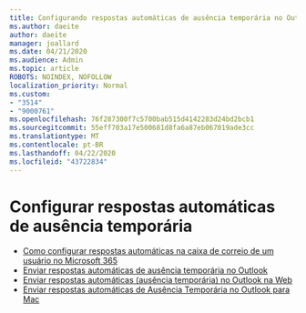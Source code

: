 ```yaml
---
title: Configurando respostas automáticas de ausência temporária no Outlook
ms.author: daeite
author: daeite
manager: joallard
ms.date: 04/21/2020
ms.audience: Admin
ms.topic: article
ROBOTS: NOINDEX, NOFOLLOW
localization_priority: Normal
ms.custom:
- "3514"
- "9000761"
ms.openlocfilehash: 76f287300f7c5700bab515d4142283d24bd2bcb1
ms.sourcegitcommit: 55eff703a17e500681d8fa6a87eb067019ade3cc
ms.translationtype: MT
ms.contentlocale: pt-BR
ms.lasthandoff: 04/22/2020
ms.locfileid: "43722834"
---
```

# <a name="set-up-out-of-office-automatic-replies"></a>Configurar respostas automáticas de ausência temporária

- [Como configurar respostas automáticas na caixa de correio de um usuário no Microsoft 365](https://docs.microsoft.com/exchange/troubleshoot/configure-mailboxes/set-automatic-replies)
- [Enviar respostas automáticas de ausência temporária no Outlook](https://support.office.com/article/9742f476-5348-4f9f-997f-5e208513bd67)
- [Enviar respostas automáticas (ausência temporária) no Outlook na Web](https://support.office.com/article/0c193ab0-b9e1-4058-84be-a5b014242290)
- [Enviar respostas automáticas de Ausência Temporária no Outlook para Mac](https://support.office.com/article/4e07ab75-beda-4f9e-bcdc-44471ebacdee)
